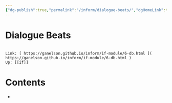 ```yaml
---
{"dg-publish":true,"permalink":"/inform/dialogue-beats/","dgHomeLink":true,"dgPassFrontmatter":false}
---
```


# Dialogue Beats
```ad-info

Link: [ https://ganelson.github.io/inform/if-module/6-db.html ]( https://ganelson.github.io/inform/if-module/6-db.html )
Up: [[if]]
```

# Contents
- 